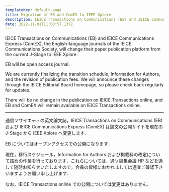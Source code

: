 ```yaml
---
templateKey: default-page
title: Migration of EB and ComEX to IEEE Xplore
description: IEICE Transactions on Communications (EB) and IEICE Communications Express (ComEX), the English-language journals of the IEICE Communications Society, will change their paper publication platform from the current J-Stage to IEEE Xplore.
date: 2022-11-01T11:00:57.137Z
---
```


IEICE Transactions on Communications (EB) and IEICE Communications Express (ComEX), the English-language journals of the IEICE Communications Society, will change their paper publication platform from the current J-Stage to IEEE Xplore.

EB will be open access journal.

We are currently finalizing the transition schedule, Information for Authors, and the revision of publication fees. We will announce these changes through the IEICE Editorial Board homepage, so please check back regularly for updates.

There will be no change in the publication on IEICE Transactions online, and EB and ComEX will remain available on IEICE Transactions online.

---

通信ソサイエティの英文論文誌，IEICE Transactions on Communications (EB) および IEICE Communications Express (ComEX) は論文の公開サイトを現在の J-Stage から IEEE Xplore へ変更します．

EB についてはオープンアクセスでの公開になります．

現在，移行スケジュール，Information for Authors および掲載料の改定について詰めの作業を行っております．これらについては，通ソ編集会議 HP などを通して随時お知らせいたしますので，会員の皆様におかれましては適宜ご確認下さいますようお願い申し上げます．

なお，IEICE Transactions online での公開については変更はありません．

